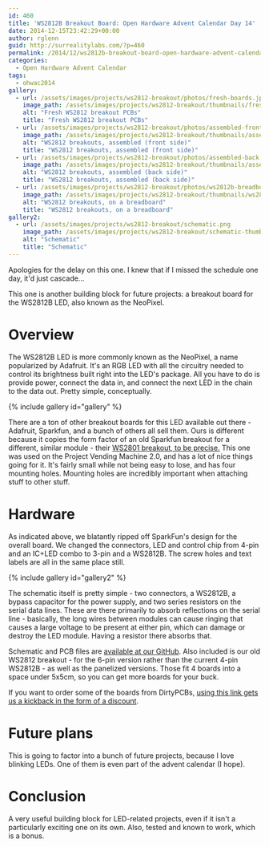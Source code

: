 ```yaml
---
id: 460
title: 'WS2812B Breakout Board: Open Hardware Advent Calendar Day 14'
date: 2014-12-15T23:42:29+00:00
author: rglenn
guid: http://surrealitylabs.com/?p=460
permalink: /2014/12/ws2812b-breakout-board-open-hardware-advent-calendar-day-14/
categories:
  - Open Hardware Advent Calendar
tags:
  - ohwac2014
gallery:
  - url: /assets/images/projects/ws2812-breakout/photos/fresh-boards.jpg
    image_path: /assets/images/projects/ws2812-breakout/thumbnails/fresh-boards.jpg
    alt: "Fresh WS2812 breakout PCBs"
    title: "Fresh WS2812 breakout PCBs"
  - url: /assets/images/projects/ws2812-breakout/photos/assembled-front.jpg
    image_path: /assets/images/projects/ws2812-breakout/thumbnails/assembled-front.jpg
    alt: "WS2812 breakouts, assembled (front side)"
    title: "WS2812 breakouts, assembled (front side)"
  - url: /assets/images/projects/ws2812-breakout/photos/assembled-back.jpg
    image_path: /assets/images/projects/ws2812-breakout/thumbnails/assembled-back.jpg
    alt: "WS2812 breakouts, assembled (back side)"
    title: "WS2812 breakouts, assembled (back side)"
  - url: /assets/images/projects/ws2812-breakout/photos/ws2812b-breadboard.jpg
    image_path: /assets/images/projects/ws2812-breakout/thumbnails/ws2812b-breadboard.jpg
    alt: "WS2812 breakouts, on a breadboard"
    title: "WS2812 breakouts, on a breadboard"
gallery2:
  - url: /assets/images/projects/ws2812-breakout/schematic.png
    image_path: /assets/images/projects/ws2812-breakout/schematic-thumb.png
    alt: "Schematic"
    title: "Schematic"
---
```

Apologies for the delay on this one. I knew that if I missed the schedule one day, it'd just cascade...

This one is another building block for future projects: a breakout board for the WS2812B LED, also known as the NeoPixel.

<h1>Overview</h1>
The WS2812B LED is more commonly known as the NeoPixel, a name popularized by Adafruit. It's an RGB LED with all the circuitry needed to control its brightness built right into the LED's package. All you have to do is provide power, connect the data in, and connect the next LED in the chain to the data out. Pretty simple, conceptually.

{% include gallery id="gallery" %}

There are a ton of other breakout boards for this LED available out there - Adafruit, Sparkfun, and a bunch of others all sell them. Ours is different because it copies the form factor of an old Sparkfun breakout for a different, similar module - their <a href="https://www.sparkfun.com/products/retired/10504" target="_blank">WS2801 breakout, to be precise.</a> This one was used on the Project Vending Machine 2.0, and has a lot of nice things going for it. It's fairly small while not being easy to lose, and has four mounting holes. Mounting holes are incredibly important when attaching stuff to other stuff.

<h1>Hardware</h1>
As indicated above, we blatantly ripped off SparkFun's design for the overall board. We changed the connectors, LED and control chip from 4-pin and an IC+LED combo to 3-pin and a WS2812B. The screw holes and text labels are all in the same place still.

{% include gallery id="gallery2" %}

The schematic itself is pretty simple - two connectors, a WS2812B, a bypass capacitor for the power supply, and two series resistors on the serial data lines. These are there primarily to absorb reflections on the serial line - basically, the long wires between modules can cause ringing that causes a large voltage to be present at either pin, which can damage or destroy the LED module. Having a resistor there absorbs that.

Schematic and PCB files are <a href="https://github.com/SurrealityLabs/WS2812Breakout" target="_blank">available at our GitHub</a>. Also included is our old WS2812 breakout - for the 6-pin version rather than the current 4-pin WS2812B - as well as the panelized versions. Those fit 4 boards into a space under 5x5cm, so you can get more boards for your buck.

If you want to order some of the boards from DirtyPCBs, <a href="http://dirtypcbs.com/view.php?share=2713&accesskey=6736006d60aca24d053561f56424ec3f" target="_blank">using this link gets us a kickback in the form of a discount</a>.

<h1>Future plans</h1>
This is going to factor into a bunch of future projects, because I love blinking LEDs. One of them is even part of the advent calendar (I hope).

<h1>Conclusion</h1>
A very useful building block for LED-related projects, even if it isn't a particularly exciting one on its own. Also, tested and known to work, which is a bonus.